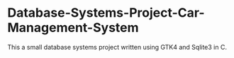 # Database-Systems-Project-Car-Management-System
This a small database systems project written using GTK4 and Sqlite3 in C.
